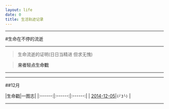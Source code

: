 ```yaml
---
layout: life
date: 0
title: 生活轨迹记录
---
```


-----------------------------------------------

#生命在不停的流逝

******
> 生命流逝的证明(日日当精进 但求无愧)

> **来者轻点生命戳**

******

******
##12月

|生命戳|一图志|
|:------:|:------:|:------:|
| [2014-12-05](/life/2014/11/2014-12-05.html)|```(╯3╰)``` |

******


